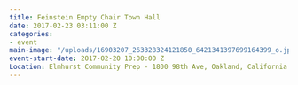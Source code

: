 ```yaml
---
title: Feinstein Empty Chair Town Hall
date: 2017-02-23 03:11:00 Z
categories:
- event
main-image: "/uploads/16903207_263328324121850_6421341397699164399_o.jpg"
event-start-date: 2017-02-20 10:00:00 Z
Location: Elmhurst Community Prep - 1800 98th Ave, Oakland, California 94603
---
```


